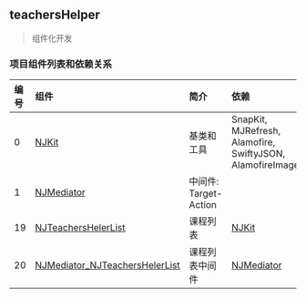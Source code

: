 ## teachersHelper
> 组件化开发

### 项目组件列表和依赖关系

|编号|组件|简介|依赖|
|:---|:---|:---|:---|
|0|[NJKit](https://github.com/NJHu/NJKit.git)|基类和工具|SnapKit, MJRefresh, Alamofire, SwiftyJSON, AlamofireImage|
|1|[NJMediator](https://github.com/NJHu/NJMediator.git)|中间件: Target-Action||
|19|[NJTeachersHelerList](https://github.com/NJHu/NJTeachersHelerList.git)|课程列表|[NJKit](https://github.com/NJHu/NJKit.git)|
|20|[NJMediator_NJTeachersHelerList](https://github.com/NJHu/NJMediator_NJTeachersHelerList.git)|课程列表中间件|[NJMediator](https://github.com/NJHu/NJMediator.git)|